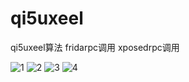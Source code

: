 # qi5uxeel
qi5uxeel算法 fridarpc调用 xposedrpc调用


![1](https://github.com/user-attachments/assets/9df3225b-8abb-4357-b835-539caa55ab76)
![2](https://github.com/user-attachments/assets/7083c5c3-d6e3-44b2-851e-6143cfd2be89)
![3](https://github.com/user-attachments/assets/703840db-d526-4579-b2c9-c064c0bcad42)
![4](https://github.com/user-attachments/assets/0eb1018a-e2de-4b06-afa1-57c17926414b)
